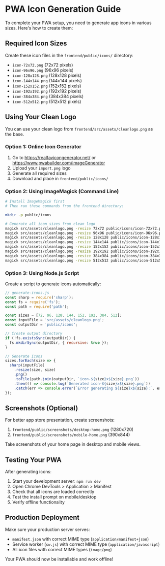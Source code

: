 # PWA Icon Generation Guide

To complete your PWA setup, you need to generate app icons in various sizes. Here's how to create them:

## Required Icon Sizes

Create these icon files in the `frontend/public/icons/` directory:

- `icon-72x72.png` (72x72 pixels)
- `icon-96x96.png` (96x96 pixels)
- `icon-128x128.png` (128x128 pixels)
- `icon-144x144.png` (144x144 pixels)
- `icon-152x152.png` (152x152 pixels)
- `icon-192x192.png` (192x192 pixels)
- `icon-384x384.png` (384x384 pixels)
- `icon-512x512.png` (512x512 pixels)

## Using Your Clean Logo

You can use your clean logo from `frontend/src/assets/cleanlogo.png` as the base.

### Option 1: Online Icon Generator
1. Go to https://realfavicongenerator.net/ or https://www.pwabuilder.com/imageGenerator
2. Upload your `import.png` logo
3. Generate all required sizes
4. Download and place in `frontend/public/icons/`

### Option 2: Using ImageMagick (Command Line)
```bash
# Install ImageMagick first
# Then run these commands from the frontend directory:

mkdir -p public/icons

# Generate all icon sizes from clean logo
magick src/assets/cleanlogo.png -resize 72x72 public/icons/icon-72x72.png
magick src/assets/cleanlogo.png -resize 96x96 public/icons/icon-96x96.png
magick src/assets/cleanlogo.png -resize 128x128 public/icons/icon-128x128.png
magick src/assets/cleanlogo.png -resize 144x144 public/icons/icon-144x144.png
magick src/assets/cleanlogo.png -resize 152x152 public/icons/icon-152x152.png
magick src/assets/cleanlogo.png -resize 192x192 public/icons/icon-192x192.png
magick src/assets/cleanlogo.png -resize 384x384 public/icons/icon-384x384.png
magick src/assets/cleanlogo.png -resize 512x512 public/icons/icon-512x512.png
```

### Option 3: Using Node.js Script
Create a script to generate icons automatically:

```javascript
// generate-icons.js
const sharp = require('sharp');
const fs = require('fs');
const path = require('path');

const sizes = [72, 96, 128, 144, 152, 192, 384, 512];
const inputFile = 'src/assets/cleanlogo.png';
const outputDir = 'public/icons';

// Create output directory
if (!fs.existsSync(outputDir)) {
  fs.mkdirSync(outputDir, { recursive: true });
}

// Generate icons
sizes.forEach(size => {
  sharp(inputFile)
    .resize(size, size)
    .png()
    .toFile(path.join(outputDir, `icon-${size}x${size}.png`))
    .then(() => console.log(`Generated icon-${size}x${size}.png`))
    .catch(err => console.error(`Error generating ${size}x${size}:`, err));
});
```

## Screenshots (Optional)

For better app store presentation, create screenshots:

1. `frontend/public/screenshots/desktop-home.png` (1280x720)
2. `frontend/public/screenshots/mobile-home.png` (390x844)

Take screenshots of your home page in desktop and mobile views.

## Testing Your PWA

After generating icons:

1. Start your development server: `npm run dev`
2. Open Chrome DevTools > Application > Manifest
3. Check that all icons are loaded correctly
4. Test the install prompt on mobile/desktop
5. Verify offline functionality

## Production Deployment

Make sure your production server serves:
- `manifest.json` with correct MIME type (`application/manifest+json`)
- Service worker (`sw.js`) with correct MIME type (`application/javascript`)
- All icon files with correct MIME types (`image/png`)

Your PWA should now be installable and work offline!
